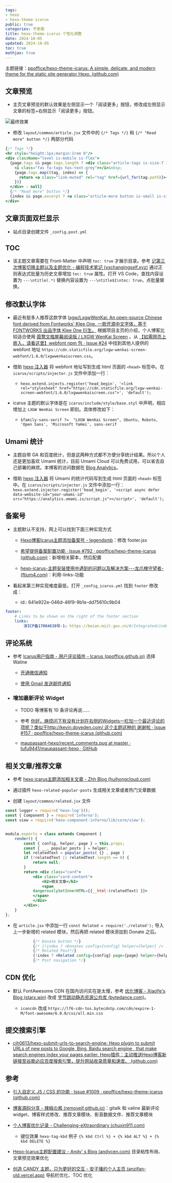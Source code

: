 ```yaml
---
tags:
- hexo
- hexo-theme-icarus
public: true
categories: 不老阁
title: hexo-theme-icarus 个性化调整
date: 2024-10-05
updated: 2024-10-05
toc: true
mathjax: true
---
```


主题链接：[ppoffice/hexo-theme-icarus: A simple, delicate, and modern theme for the static site generator Hexo. (github.com)](https://github.com/ppoffice/hexo-theme-icarus)

## 文章预览


  + 主页文章预览的默认效果是左侧显示一个「阅读更多」按钮，修改成左侧显示文章的标签+右侧显示「阅读更多」按钮。

![最终效果](https://media.xiang578.com/202303251246107-icarus-index-preview.png)

  + 修改 `layout/common/article.jsx` 文件中的 `{/* Tags */}` 和 `{/* "Read more" button */}` 两部分代码

```jsx
{/* Tags */}
<hr style="height:1px;margin:1rem 0"/>
<div className="level is-mobile is-flex">
  {page.tags && page.tags.length ? <div class="article-tags is-size-7 is-uppercase">
    <i class="fas fa-tags has-text-grey"></i>&nbsp;
    {page.tags.map((tag, index) => {
      return <a class="link-muted" rel="tag" href={url_for(tag.path)}>{tag.name}{index !== page.tags.length-1? ', ':''}</a>;
    })}
  </div> : null}
  {/* "Read more" button */}
  {index && page.excerpt ? <a class="article-more button is-small is-size-7" href={`${url_for(page.link || page.path)}#more`}><i class="fas fa-book-reader has-text-grey"></i>&nbsp;&nbsp;{__('article.more')}</a> : null}
</div>
```

## 文章页面双栏显示

  + 站点目录创建文件 `_config.post.yml`

## TOC

  + 该主题文章需要在 Front-Matter 中声明 `toc: true` 才展示目录。参考 [记第三次博客切换主题以及主题优化 - 编程技术笔记 (yxchangingself.xyz)](*https://yxchangingself.xyz/posts/hexo_blog_switch_theme_3/*) 通过正则表达式批量为历史文章增加 `toc: true` 属性。打开 VS Code，查找内容设置为 `---\ntitle(.*)` 替换内容设置为 `---\ntitle$1\ntoc: true`，点批量替换。

## 修改默认字体

  + 最近有挺多人推荐这款字体 [lxgw/LxgwWenKai: An open-source Chinese font derived from Fontworks' Klee One. 一款开源中文字体，基于 FONTWORKS 出品字体 Klee One 衍生。](https://github.com/lxgw/LxgwWenKai) 根据项目主页的介绍，个人博客比较适合使用 [霞鹜文楷屏幕阅读版 / LXGW WenKai Screen](https://github.com/lxgw/LxgwWenKai-Screen) 。从 [【如需网页上嵌入，请看这里】webfont npm 包 · Issue #24](https://github.com/lxgw/LxgwWenKai/issues/24) 中找到其他人提供的 webfont 地址 `https://cdn.staticfile.org/lxgw-wenkai-screen-webfont/1.6.0/lxgwwenkaiscreen.css`。

  + 借助 [hexo 注入器](https://hexo.io/zh-cn/api/injector.html) 将 webfont 地址写到生成 html 页面的  `<head>` 标签中。在 `icarus/scripts/injector.js` 文件中添加一行：

    + `hexo.extend.injects.register('head_begin', '<link rel="stylesheet" href="https://cdn.staticfile.org/lxgw-wenkai-screen-webfont/1.6.0/lxgwwenkaiscreen.css">', 'default');`

  + icarus 主题的默认字体是在 `icarus/include/style/base.styl` 中声明，相应增加上 `LXGW WenKai Screen` 即刻。具体修改如下：

    + `$family-sans-serif ?=  "LXGW WenKai Screen", Ubuntu, Roboto, 'Open Sans', 'Microsoft YaHei', sans-serif`

## Umami 统计

  + 主题自带 GA 和百度统计，但是这两种方式都不方便分享统计结果。所以个人还是更加喜欢 Umami 统计，目前 Umami Cloud 可以免费试用，可以省去自己部署的麻烦。本博客的访问数据在 [Blog Analytics](https://analytics.umami.is/share/6fJ2QrDdHeYWEHvd/Blog)。

  + 借助 [hexo 注入器](https://hexo.io/zh-cn/api/injector.html) 将 Umami 的统计代码写到生成 html 页面的  `<head>` 标签中。在 `icarus/scripts/injector.js` 文件中添加一行：`hexo.extend.injector.register('head_begin', '<script async defer data-website-id="your-umami-id" src="https://analytics.umami.is/script.js"></script>', 'default');`

## 备案号

  + 主题默认不支持，网上可以找到下面三种实现方式

    + [Hexo博客Icarus主题添加备案号 - legendsmb](https://www.legendsmb.com/2020/05/13/Hexo%E5%8D%9A%E5%AE%A2Icarus%E4%B8%BB%E9%A2%98%E6%B7%BB%E5%8A%A0%E5%A4%87%E6%A1%88%E5%8F%B7/)：修改 footer.jsx

    + [希望提供备案配置功能 · Issue #792 · ppoffice/hexo-theme-icarus (github.com)](https://github.com/ppoffice/hexo-theme-icarus/issues/792#issuecomment-1225913348)：新增相关脚本，然后配置

    + [hexo-icarus-主题安装使用中遇到的问题以及解决方案---龙爪槐守望者-(ftium4.com)](https://www.ftium4.com/hexo-icarus-config-fix.html#%e5%9c%a8-footer-%e6%98%be%e7%a4%ba%e5%a4%87%e6%a1%88%e5%8f%b7)：利用-links-功能

  + 看起来第三种实现难度最低，打开 `_config_icarus.yml` 找到 `footer` 修改成：

    + id:: 641e922e-046d-46f9-9b1e-dd75610c9b04
```yml
footer:
    # Links to be shown on the right of the footer section
    links:
        浙ICP备17004638号-1: https://beian.miit.gov.cn/#/Integrated/index
```

## 评论系统

  + 参考 [Icarus用户指南 - 用户评论插件 - Icarus (ppoffice.github.io)](https://ppoffice.github.io/hexo-theme-icarus/Plugins/Comment/icarus%E7%94%A8%E6%88%B7%E6%8C%87%E5%8D%97-%E7%94%A8%E6%88%B7%E8%AF%84%E8%AE%BA%E6%8F%92%E4%BB%B6/#Waline) 选择 Waline

    + [开通微信通知](https://waline.js.org/guide/features/notification.html#%E5%BE%AE%E4%BF%A1%E9%80%9A%E7%9F%A5)

    + [使用 Gmail 发送邮件通知](https://blog.wingszeng.top/waline-sent-gmail/)

  + ### 增加最新评论 Widget

    + TODO 等博客有 10 条评论再说……

    + 参考 [你好，麻烦问下有没有计划在右侧的Widgets一栏加一个最近评论的项呢？类似于http://kevin.doyeden.com/ 这个主题这种的 谢谢啦 · Issue #157 · ppoffice/hexo-theme-icarus (github.com)](https://github.com/ppoffice/hexo-theme-icarus/issues/157)

    + [maupassant-hexo/recent_comments.pug at master · tufu9441/maupassant-hexo · GitHub](https://github.com/tufu9441/maupassant-hexo/blob/master/layout/_widget/recent_comments.pug)

## 相关文章/推荐文章

  + 参考 [hexo icarus主题添加相关文章 - Zhh Blog (huihongcloud.com)](https://www.huihongcloud.com/2021/10/02/hexo/hexo%20icarus%E4%B8%BB%E9%A2%98%E6%B7%BB%E5%8A%A0%E7%9B%B8%E5%85%B3%E6%96%87%E7%AB%A0/)

  + 通过插件 `hexo-related-popular-posts` 生成相关文章或者热门文章数据

  + 创建 `layout/common/related.jsx` 文件

```jsx
const logger = require('hexo-log')();
const { Component } = require('inferno');
const view = require('hexo-component-inferno/lib/core/view');


module.exports = class extends Component {
    render() {
        const { config, helper, page } = this.props;
        const { __, popular_posts } = helper;
        let relatedText = popular_posts( {} , page )
        if (!relatedText || relatedText.length == 0) {
            return null;
        }
        return <div class="card">
            <div class="card-content">
                <h2>相关文章</h2>
                <span
            dangerouslySetInnerHTML={{__html:(relatedText) }}>
            </span>
            </div>
        </div>;
    }
};
```

  + 在 `article.jsx` 中添加一行 `const Related = require('./related');` 导入上一步新增的 related 模块，然后再把 related 模块添加到 Donate 之后。

```jsx
            {/* Donate button */}
            {/* {!index ? <Donates config={config} helper={helper} /> : null} */}
            {/* Related Post*/}
            {!index ? <Related config={config} page={page} helper={helper}/> :null}
            {/* Post navigation */}
```

## CDN 优化

  + 默认 FontAwesome CDN 在国内访问实在是太慢，参考 [优化博客 - XiaoYe's Blog (starx.win)](https://blog.starx.win/optimize-blog/) 改成 [字节跳动静态资源公共库 (bytedance.com)](https://cdn.bytedance.com/)。

    + `iconcdn` 改成 `https://lf6-cdn-tos.bytecdntp.com/cdn/expire-1-M/font-awesome/6.0.0/css/all.min.css`

## 提交搜索引擎

  + [cjh0613/hexo-submit-urls-to-search-engine: Hexo plugin to submit URLs of new posts to Google, Bing, Baidu search engine , that make search engines index your pages earlier. Hexo插件：主动推送Hexo博客新链接至谷歌必应百度搜索引擎，提升网站收录质量和速度。 (github.com)](https://github.com/cjh0613/hexo-submit-urls-to-search-engine)

## 参考

  + [引入自定义 JS / CSS 的功能 · Issue #1009 · ppoffice/hexo-theme-icarus (github.com)](https://github.com/ppoffice/hexo-theme-icarus/issues/1009)

  + [博客源码分享 - 辣椒の酱 (removeif.github.io)](https://removeif.github.io/theme/%E5%8D%9A%E5%AE%A2%E6%BA%90%E7%A0%81%E5%88%86%E4%BA%AB.html)：gitalk 和 valine 最新评论widget、博客样式修改、推荐文章模块、影音数据文件、推荐文章模块

  + [个人博客优化记录 - Challenging-eXtraordinary (chuxin911.com)](https://www.chuxin911.com/blog_update_record_20210721/)

    + 键位效果 `hexo-tag-kbd` 例子 `{% kbd Ctrl %} + {% kbd ALT %} + {% kbd DELETE %}`

  + [Hexo-Icarus主题配置建议 - Andy' s Blog (andycen.com)](https://blog.andycen.com/2020/03/07/Hexo-Icarus%E4%B8%BB%E9%A2%98%E9%85%8D%E7%BD%AE%E5%BB%BA%E8%AE%AE/) 目录粘性布局、文章预览效果优化

  + [创造 CANDY 主题，只为更好的交互 - 安子璠的个人主页 (anzifan-old.vercel.app)](https://anzifan-old.vercel.app/post/icarus_to_candy_1)  导航栏优化、TOC 优化
